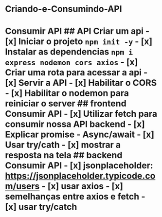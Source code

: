 # Criando-e-Consumindo-API
# Consumir API  ## API  Criar um api  - [x] Iniciar o projeto `npm init -y`  - [x] Instalar as dependencias `npm i express nodemon cors axios` - [x] Criar uma rota para acessar a api - [x] Servir a API - [x] Habilitar o CORS - [x] Habilitar o nodemon para reiniciar o server  ## frontend Consumir API - [x] Utilizar fetch para consumir nossa API backend - [x] Explicar promise - Async/await - [x] Usar try/cath - [x] mostrar a resposta na tela  ## backend Consumir API - [x] jsonplaceholder: https://jsonplaceholder.typicode.com/users - [x] usar axios - [x] semelhanças entre axios e fetch - [x] usar try/catch

